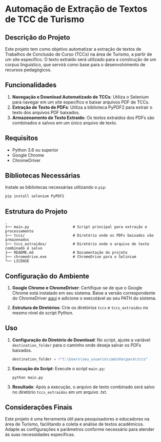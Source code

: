 # Automação de Extração de Textos de TCC de Turismo

## Descrição do Projeto

Este projeto tem como objetivo automatizar a extração de textos de Trabalhos de Conclusão de Curso (TCCs) na área de Turismo, a partir de um site específico. O texto extraído será utilizado para a construção de um corpus linguístico, que servirá como base para o desenvolvimento de recursos pedagógicos.

## Funcionalidades

1. **Navegação e Download Automatizado de TCCs**: Utiliza o Selenium para navegar em um site específico e baixar arquivos PDF de TCCs.
2. **Extração de Texto de PDFs**: Utiliza a biblioteca PyPDF2 para extrair o texto dos arquivos PDF baixados.
3. **Armazenamento de Texto Extraído**: Os textos extraídos dos PDFs são combinados e salvos em um único arquivo de texto.

## Requisitos

- Python 3.6 ou superior
- Google Chrome
- ChromeDriver

## Bibliotecas Necessárias

Instale as bibliotecas necessárias utilizando o `pip`:

```sh
pip install selenium PyPDF2
```

## Estrutura do Projeto

```plaintext
.
├── main.py                    # Script principal para extração e processamento
├── tccs/                      # Diretório onde os PDFs baixados são armazenados
├── tccs_extraidos/            # Diretório onde o arquivo de texto combinado é salvo
├── README.md                  # Documentação do projeto
├── chromedrive.exe            # ChromeDrive para o Selinium
└── LICENSE                    
```

## Configuração do Ambiente

1. **Google Chrome e ChromeDriver**: Certifique-se de que o Google Chrome está instalado em seu sistema. Baixe a versão correspondente do ChromeDriver [aqui](https://sites.google.com/a/chromium.org/chromedriver/downloads) e adicione o executável ao seu PATH do sistema.

2. **Estrutura de Diretórios**: Crie os diretórios `tccs` e `tccs_extraidos` no mesmo nível do script Python.

## Uso

1. **Configuração do Diretório de Download**: No script, ajuste a variável `destination_folder` para o caminho onde deseja salvar os PDFs baixados.
   
   ```python
   destination_folder = r"C:\Users\seu_usuario\caminho\para\tccs"
   ```

2. **Execução do Script**: Execute o script `main.py`:

   ```sh
   python main.py
   ```

3. **Resultado**: Após a execução, o arquivo de texto combinado será salvo no diretório `tccs_extraidos` em um arquivo .txt.


## Considerações Finais

Este projeto é uma ferramenta útil para pesquisadores e educadores na área de Turismo, facilitando a coleta e análise de textos acadêmicos. Adapte as configurações e parâmetros conforme necessário para atender às suas necessidades específicas.